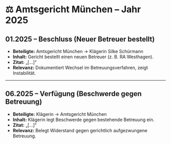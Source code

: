 # ⚖️ Amtsgericht München – Jahr 2025

## 01.2025 – Beschluss (Neuer Betreuer bestellt)
- **Beteiligte:** Amtsgericht München → Klägerin Silke Schürmann
- **Inhalt:** Gericht bestellt einen neuen Betreuer (z. B. RA Westhagen).
- **Zitat:** „[…]“
- **Relevanz:** Dokumentiert Wechsel im Betreuungsverfahren, zeigt Instabilität.

---

## 06.2025 – Verfügung (Beschwerde gegen Betreuung)
- **Beteiligte:** Klägerin → Amtsgericht München
- **Inhalt:** Klägerin legt Beschwerde gegen bestehende Betreuung ein.
- **Zitat:** „[…]“
- **Relevanz:** Belegt Widerstand gegen gerichtlich aufgezwungene Betreuung.
